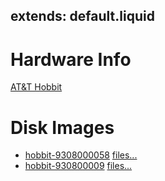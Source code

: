 extends: default.liquid
---

# Hardware Info

[AT&T Hobbit](ATT_Hobbit)

# Disk Images
- [hobbit-9308000058](disks/hobbit-9308000058.img.gz)  [files...](disks/dumps/hobbit-9308000058)
- [hobbit-930800009](disks/hobbit-930800009.img.gz)  [files...](disks/dumps/hobbit-930800009)